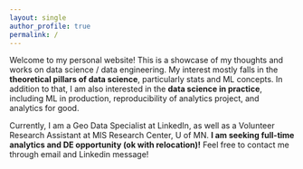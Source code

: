 ```yaml
---
layout: single
author_profile: true
permalink: /
---
```


Welcome to my personal website! This is a showcase of my thoughts and works on data science / data engineering. My interest mostly falls in the **theoretical pillars of data science**, particularly stats and ML concepts. In addition to that, I am also interested in the **data science in practice**, including ML in production, reproducibility of analytics project, and analytics for good. 

Currently, I am a Geo Data Specialist at LinkedIn, as well as a Volunteer Research Assistant at MIS Research Center, U of MN. **I am seeking full-time analytics and DE opportunity (ok with relocation)!** Feel free to contact me through email and Linkedin message!


